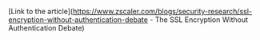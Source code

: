 [Link to the article](https://www.zscaler.com/blogs/security-research/ssl-encryption-without-authentication-debate - The SSL Encryption Without Authentication Debate)
